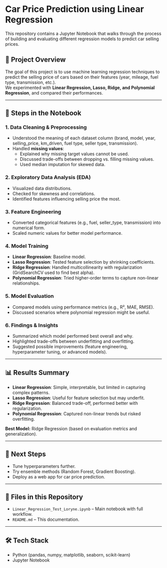 # Car Price Prediction using Linear Regression

This repository contains a Jupyter Notebook that walks through the process of building and evaluating different regression models to predict car selling prices.  

## 📌 Project Overview
The goal of this project is to use machine learning regression techniques to predict the selling price of cars based on their features (year, mileage, fuel type, transmission, etc.).  
We experimented with **Linear Regression, Lasso, Ridge, and Polynomial Regression**, and compared their performances.

---

## 🔑 Steps in the Notebook

### 1. Data Cleaning & Preprocessing
- Understood the meaning of each dataset column (brand, model, year, selling_price, km_driven, fuel type, seller type, transmission).
- Handled **missing values**:
  - Explained why missing target values cannot be used.
  - Discussed trade-offs between dropping vs. filling missing values.
  - Used median imputation for skewed data.

### 2. Exploratory Data Analysis (EDA)
- Visualized data distributions.
- Checked for skewness and correlations.
- Identified features influencing selling price the most.

### 3. Feature Engineering
- Converted categorical features (e.g., fuel, seller_type, transmission) into numerical form.
- Scaled numeric values for better model performance.

### 4. Model Training
- **Linear Regression**: Baseline model.
- **Lasso Regression**: Tested feature selection by shrinking coefficients.
- **Ridge Regression**: Handled multicollinearity with regularization (GridSearchCV used to find best alpha).
- **Polynomial Regression**: Tried higher-order terms to capture non-linear relationships.

### 5. Model Evaluation
- Compared models using performance metrics (e.g., R², MAE, RMSE).
- Discussed scenarios where polynomial regression might be useful.

### 6. Findings & Insights
- Summarized which model performed best overall and why.
- Highlighted trade-offs between underfitting and overfitting.
- Suggested possible improvements (feature engineering, hyperparameter tuning, or advanced models).

---

## 📊 Results Summary
- **Linear Regression**: Simple, interpretable, but limited in capturing complex patterns.  
- **Lasso Regression**: Useful for feature selection but may underfit.  
- **Ridge Regression**: Balanced trade-off, performed better with regularization.  
- **Polynomial Regression**: Captured non-linear trends but risked overfitting.  

**Best Model:** Ridge Regression (based on evaluation metrics and generalization).  

---

## 🚀 Next Steps
- Tune hyperparameters further.
- Try ensemble methods (Random Forest, Gradient Boosting).
- Deploy as a web app for car price prediction.

---

## 📂 Files in this Repository
- `Linear_Regression_Test_Loryne.ipynb` – Main notebook with full workflow.
- `README.md` – This documentation.

---

## 🛠️ Tech Stack
- Python (pandas, numpy, matplotlib, seaborn, scikit-learn)
- Jupyter Notebook
